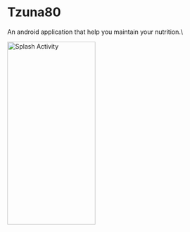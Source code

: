 # Tzuna80
An android application that help you maintain your nutrition.\

<img src="https://user-images.githubusercontent.com/55783449/106728199-e5759700-6614-11eb-9645-784a15dec89d.jpg" alt="Splash Activity" width="200" height="415">
